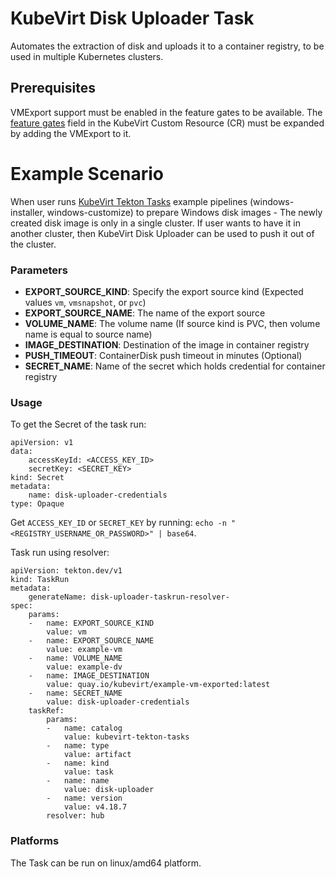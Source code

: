 # KubeVirt Disk Uploader Task

Automates the extraction of disk and uploads it to a container registry, to be used in multiple Kubernetes clusters.

## Prerequisites

VMExport support must be enabled in the feature gates to be available. The [feature gates](https://kubevirt.io/user-guide/cluster_admin/activating_feature_gates/#how-to-activate-a-feature-gate) field in the KubeVirt Custom Resource (CR) must be expanded by adding the VMExport to it.

# Example Scenario

When user runs [KubeVirt Tekton Tasks](https://github.com/kubevirt/kubevirt-tekton-tasks) example pipelines (windows-installer, windows-customize) to prepare Windows disk images - The newly created disk image is only in a single cluster. If user wants to have it in another cluster, then KubeVirt Disk Uploader can be used to push it out of the cluster.

### Parameters

- **EXPORT_SOURCE_KIND**: Specify the export source kind (Expected values `vm`, `vmsnapshot`, or `pvc`)
- **EXPORT_SOURCE_NAME**: The name of the export source
- **VOLUME_NAME**: The volume name (If source kind is PVC, then volume name is equal to source name)
- **IMAGE_DESTINATION**: Destination of the image in container registry
- **PUSH_TIMEOUT**: ContainerDisk push timeout in minutes (Optional)
- **SECRET_NAME**: Name of the secret which holds credential for container registry

### Usage

To get the Secret of the task run:
```
apiVersion: v1
data:
    accessKeyId: <ACCESS_KEY_ID>
    secretKey: <SECRET_KEY>
kind: Secret
metadata:
    name: disk-uploader-credentials
type: Opaque

```

Get `ACCESS_KEY_ID` or `SECRET_KEY` by running: `echo -n "<REGISTRY_USERNAME_OR_PASSWORD>" | base64`.

Task run using resolver:
```
apiVersion: tekton.dev/v1
kind: TaskRun
metadata:
    generateName: disk-uploader-taskrun-resolver-
spec:
    params:
    -   name: EXPORT_SOURCE_KIND
        value: vm
    -   name: EXPORT_SOURCE_NAME
        value: example-vm
    -   name: VOLUME_NAME
        value: example-dv
    -   name: IMAGE_DESTINATION
        value: quay.io/kubevirt/example-vm-exported:latest
    -   name: SECRET_NAME
        value: disk-uploader-credentials
    taskRef:
        params:
        -   name: catalog
            value: kubevirt-tekton-tasks
        -   name: type
            value: artifact
        -   name: kind
            value: task
        -   name: name
            value: disk-uploader
        -   name: version
            value: v4.18.7
        resolver: hub

```

### Platforms

The Task can be run on linux/amd64 platform.
